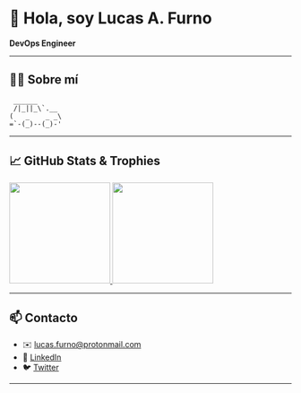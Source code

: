 # 👋 Hola, soy Lucas A. Furno

**DevOps Engineer**

---

## 🧑‍💻 Sobre mí

     ______
     /|_||_\`.__
    (   _    _ _\
    =`-(_)--(_)-'

---

## 📈 GitHub Stats & Trophies

<a href="https://github.com/LucasAFurno">
  <img height="180em"
       src="https://github-readme-stats.vercel.app/api?username=LucasAFurno&theme=highcontrast&show_icons=true&count_private=true" />
</a>
<a href="https://github.com/ryo-ma/github-profile-trophy">
  <img height="180em"
       src="https://github-profile-trophy.vercel.app/?username=LucasAFurno&theme=onedark&no-frame=true&column=7" />
</a>

---

## 📫 Contacto

- ✉️  lucas.furno@protonmail.com  
- 🔗  [LinkedIn](https://linkedin.com/in/LucasAFurno)  
- 🐦  [Twitter](https://twitter.com/LucasAFurno)  

---


